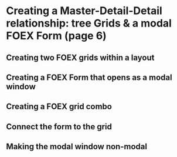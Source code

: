 # Creating a Master-Detail-Detail relationship: tree Grids & a modal FOEX Form (page 6)

## Creating two FOEX grids within a layout

## Creating a FOEX Form that opens as a modal window

## Creating a FOEX grid combo

## Connect the form to the grid

## Making the modal window non-modal